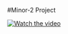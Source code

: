 #Minor-2 Project


[![Watch the video](https://github.com/Saumya-Purohit/BlockPharm--supply-chain-truffle-react-main/assets/106332064/f9fa0305-efcf-4378-b831-6f1e32578445)](https://www.youtube.com/watch?v=5DMC8KDCg3c)

